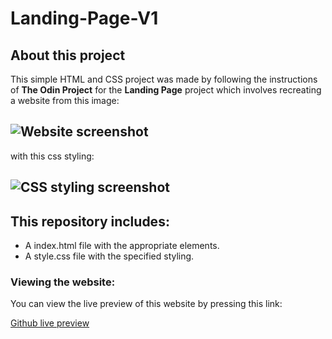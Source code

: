 # Landing-Page-V1
## About this project
This simple HTML and CSS project was made by following the instructions of **The Odin Project** for the **Landing Page** project which involves recreating a website from this image:

![Website screenshot](https://cdn.statically.io/gh/TheOdinProject/curriculum/81a5d553f4073e593d23a6ab00d50eef8620796d/foundations/html_css/project/imgs/01.png)
---
with this css styling:

![CSS styling screenshot](https://cdn.statically.io/gh/TheOdinProject/curriculum/02f3babb44a3d30dccdf6ca30283ac64ec02abbd/foundations/html_css/flexbox/project-landing-page/imgs/02.png)
---
## This repository includes:

- A index.html file with the appropriate elements.
- A style.css file with the specified styling.

### Viewing the website:
You can view the live preview of this website by pressing this link:

[Github live preview](https://aidas-dev.github.io/Landing-Page-V1/)
